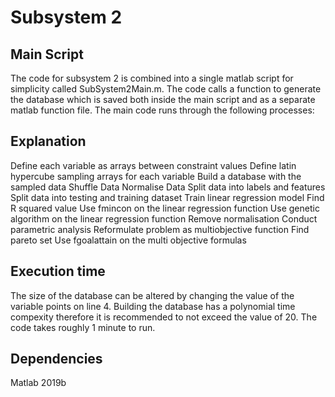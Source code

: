 # Subsystem 2

## Main Script
The code for subsystem 2 is combined into a single matlab script for simplicity called SubSystem2Main.m. The code calls a function to generate the database which is saved both inside the main script and as a separate matlab function file.
The main code runs through the following processes:

## Explanation
Define each variable as arrays between constraint values
Define latin hypercube sampling arrays for each variable
Build a database with the sampled data
Shuffle Data
Normalise Data
Split data into labels and features
Split data into testing and training dataset
Train linear regression model
Find R squared value
Use fmincon on the linear regression function
Use genetic algorithm on the linear regression function
Remove normalisation
Conduct parametric analysis
Reformulate problem as multiobjective function
Find pareto set
Use fgoalattain on the multi objective formulas

## Execution time
The size of the database can be altered by changing the value of the variable points on line 4. Building the database has a polynomial time compexity therefore it is recommended to not exceed the value of 20. The code takes roughly 1 minute to run.

## Dependencies
Matlab 2019b
